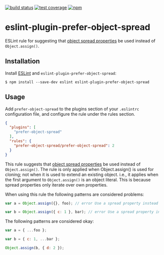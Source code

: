 [![build status][travis-image]][travis-url]
[![test coverage][coveralls-image]][coveralls-url]
[![npm][npm-image]][npm-url]

# eslint-plugin-prefer-object-spread

ESLint rule for suggesting that [object spread properties](https://github.com/sebmarkbage/ecmascript-rest-spread) be used instead of `Object.assign()`.

## Installation

Install [ESLint](http://eslint.org) and `eslint-plugin-prefer-object-spread`:

```
$ npm install --save-dev eslint eslint-plugin-prefer-object-spread
```

## Usage

Add `prefer-object-spread` to the plugins section of your `.eslintrc` configuration file, and configure the rule under the rules section.

```json
{
  "plugins": [
    "prefer-object-spread"
  ],
  "rules": {
    "prefer-object-spread/prefer-object-spread": 2
  }
}
```

This rule suggests that [object spread properties](https://github.com/sebmarkbage/ecmascript-rest-spread) be used instead of `Object.assign()`. The rule is only applied when Object.assign() is used for cloning; not when it is used to extend an existing object. i.e., it applies when the first argument to `Object.assign()` is an object literal. This is because spread properties only iterate over own properties.

When using this rule the following patterns are considered problems:

```js
var a = Object.assign({}, foo); // error Use a spread property instead of Object.assign().

var b = Object.assign({ c: 1 }, bar); // error Use a spread property instead of Object.assign().
```

The following patterns are considered okay:
```js
var a = { ...foo };

var b = { c: 1, ...bar };

Object.assign(b, { d: 2 });
```

[travis-image]: https://img.shields.io/travis/bryanrsmith/eslint-plugin-prefer-object-spread/master.svg?style=flat-square
[travis-url]: https://travis-ci.org/bryanrsmith/eslint-plugin-prefer-object-spread
[coveralls-image]: https://img.shields.io/coveralls/bryanrsmith/eslint-plugin-prefer-object-spread/master.svg?style=flat-square
[coveralls-url]: https://coveralls.io/github/bryanrsmith/eslint-plugin-prefer-object-spread?branch=master
[npm-image]: https://img.shields.io/npm/v/eslint-plugin-prefer-object-spread.svg?style=flat-square
[npm-url]: https://www.npmjs.com/package/eslint-plugin-prefer-object-spread

